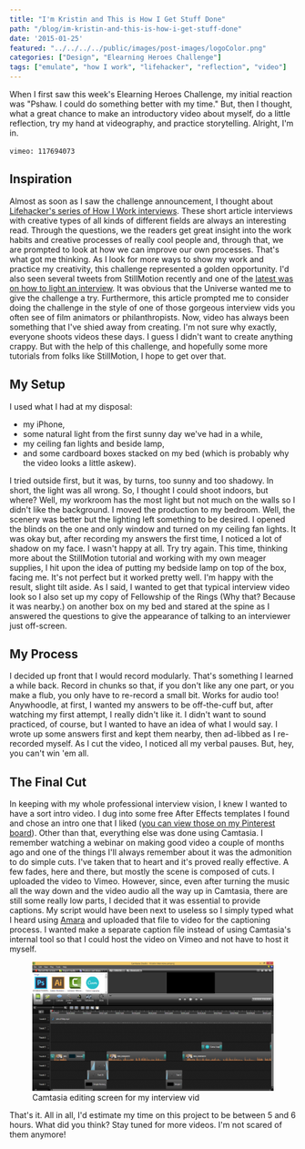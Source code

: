 ```yaml
---
title: "I'm Kristin and This is How I Get Stuff Done"
path: "/blog/im-kristin-and-this-is-how-i-get-stuff-done"
date: '2015-01-25'
featured: "../../../../public/images/post-images/logoColor.png"
categories: ["Design", "Elearning Heroes Challenge"]
tags: ["emulate", "how I work", "lifehacker", "reflection", "video"]
---
```


When I first saw this week's Elearning Heroes Challenge, my initial reaction was "Pshaw. I could do something better with my time." But, then I thought, what a great chance to make an introductory video about myself, do a little reflection, try my hand at videography, and practice storytelling. Alright, I'm in.

`vimeo: 117694073`

## Inspiration

Almost as soon as I saw the challenge announcement, I thought about [Lifehacker's series of How I Work interviews](http://lifehacker.com/tag/how-i-work "LifeHacker: How I Work"). These short article interviews with creative types of all kinds of different fields are always an interesting read. Through the questions, we the readers get great insight into the work habits and creative processes of really cool people and, through that, we are prompted to look at how we can improve our own processes. That's what got me thinking. As I look for more ways to show my work and practice my creativity, this challenge represented a golden opportunity. I'd also seen several tweets from StillMotion recently and one of the [latest was on how to light an interview](http://stillmotionblog.com/howtolightaninterview/ "How to Light an Interview"). It was obvious that the Universe wanted me to give the challenge a try. Furthermore, this article prompted me to consider doing the challenge in the style of one of those gorgeous interview vids you often see of film animators or philanthropists. Now, video has always been something that I've shied away from creating. I'm not sure why exactly, everyone shoots videos these days. I guess I didn't want to create anything crappy. But with the help of this challenge, and hopefully some more tutorials from folks like StillMotion, I hope to get over that.

## My Setup

I used what I had at my disposal:

*   my iPhone,
*   some natural light from the first sunny day we've had in a while,
*   my ceiling fan lights and beside lamp,
*   and some cardboard boxes stacked on my bed (which is probably why the video looks a little askew).

I tried outside first, but it was, by turns, too sunny and too shadowy. In short, the light was all wrong. So, I thought I could shoot indoors, but where? Well, my workroom has the most light but not much on the walls so I didn't like the background. I moved the production to my bedroom. Well, the scenery was better but the lighting left something to be desired. I opened the blinds on the one and only window and turned on my ceiling fan lights. It was okay but, after recording my answers the first time, I noticed a lot of shadow on my face. I wasn't happy at all. Try try again. This time, thinking more about the StillMotion tutorial and working with my own meager supplies, I hit upon the idea of putting my bedside lamp on top of the box, facing me. It's not perfect but it worked pretty well. I'm happy with the result, slight tilt aside. As I said, I wanted to get that typical interview video look so I also set up my copy of Fellowship of the Rings (Why that? Because it was nearby.) on another box on my bed and stared at the spine as I answered the questions to give the appearance of talking to an interviewer just off-screen.

## My Process

I decided up front that I would record modularly. That's something I learned a while back. Record in chunks so that, if you don't like any one part, or you make a flub, you only have to re-record a small bit. Works for audio too! Anywhoodle, at first, I wanted my answers to be off-the-cuff but, after watching my first attempt, I really didn't like it. I didn't want to sound practiced, of course, but I wanted to have an idea of what I would say. I wrote up some answers first and kept them nearby, then ad-libbed as I re-recorded myself. As I cut the video, I noticed all my verbal pauses. But, hey, you can't win 'em all.

## The Final Cut

In keeping with my whole professional interview vision, I knew I wanted to have a sort intro video. I dug into some free After Effects templates I found and chose an intro one that I liked ([you can view those on my Pinterest board](http://www.pinterest.com/instbydesign/free-resources/ "My Free Resources Pinterest Board")). Other than that, everything else was done using Camtasia. I remember watching a webinar on making good video a couple of months ago and one of the things I'll always remember about it was the admonition to do simple cuts. I've taken that to heart and it's proved really effective. A few fades, here and there, but mostly the scene is composed of cuts. I uploaded the video to Vimeo. However, since, even after turning the music all the way down and the video audio all the way up in Camtasia, there are still some really low parts, I decided that it was essential to provide captions. My script would have been next to useless so I simply typed what I heard using [Amara](http://amara.org/ "Amara") and uploaded that file to video for the captioning process. I wanted make a separate caption file instead of using Camtasia's internal tool so that I could host the video on Vimeo and not have to host it myself.

<figure>
  <img src="../../../../public/images/post-images/InterviewCamtasiaEditor.png" alt="Camtasia" />
  <figcaption>Camtasia editing screen for my interview vid</figcaption>
</figure>

That's it. All in all, I'd estimate my time on this project to be between 5 and 6 hours. What did you think? Stay tuned for more videos. I'm not scared of them anymore!
